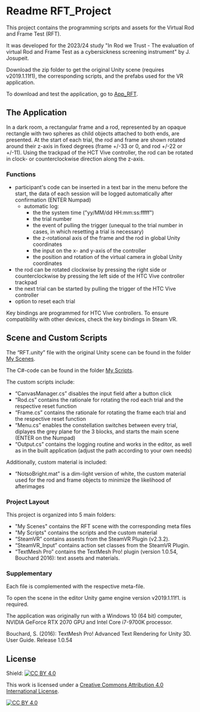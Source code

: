 # Readme RFT_Project

This project contains the programming scripts and assets for the Virtual Rod and Frame Test (RFT). 

It was developed for the 2023/24 study "In Rod we Trust - The evaluation of virtual Rod and Frame Test as a cybersickness screening instrument" by J. Josupeit.

Download the zip folder to get the original Unity scene (requires v2019.1.11f1), the corresponding scripts, and the prefabs used for the VR application.

To download and test the application, go to [App_RFT](https://github.com/JudiJ/App_RFT).

## The Application
In a dark room, a rectangular frame and a rod, represented by an opaque rectangle with two spheres as child objects attached to both ends, are presented.
At the start of each trial, the rod and frame are shown rotated around their z-axis in fixed degrees (frame +/-33 or 0, and rod +/-22 or +/-11). Using the trackpad of the HCT Vive controller, the rod can be rotated in clock- or counterclockwise direction along the z-axis. 

### Functions
- participant's code can be inserted in a text bar in the menu before the start, the data of each session will be logged automatically after confirmation (ENTER Numpad)
  - automatic log:
     - the the system time ("yy/MM/dd HH:mm:ss:fffff")
     - the trial number
     - the event of pulling the trigger (unequal to the trial number in cases, in which resetting a trial is necessary)
     - the z-rotational axis of the frame and the rod in global Unity coordinates
     - the input on the x- and y-axis of the controller
     - the position and rotation of the virtual camera in global Unity coordinates
- the rod can be rotated clockwise by pressing the right side or counterclockwise by pressing the left side of the HTC Vive controller trackpad
- the next trial can be started by pulling the trigger of the HTC Vive controller
- option to reset each trial

Key bindings are programmed for HTC Vive controllers. To ensure compatibility with other devices, check the key bindings in Steam VR. 

## Scene and Custom Scripts
The “RFT.unity” file with the original Unity scene can be found in the folder [My Scenes](https://github.com/JudiJ/RFT_Project/tree/main/Assets/My%20Scenes). 

The C#-code can be found in the folder [My Scripts](https://github.com/JudiJ/RFT_Project/tree/main/Assets/My%20Scripts). 

The custom scripts include: 
- “CanvasManager.cs” disables the input field after a button click
- “Rod.cs”  contains the rationale for rotating the rod each trial and the respective reset function
- “Frame.cs” contains the rationale for rotating the frame each trial and the respective reset function
- “Menu.cs” enables the constellation switches between every trial, diplayes the grey plane for the 3 blocks, and starts the main scene (ENTER on the Numpad) 
- “Output.cs” contains the logging routine and works in the editor, as well as in the built application (adjust the path according to your own needs)

Additionally, custom material is included: 
- “NotsoBright.mat” is a dim-light version of white, the custom material used for the rod and frame objects to minimize the likelihood of afterimages

### Project Layout
This project is organized into 5 main folders:
- "My Scenes" contains the RFT scene with the corresponding meta files
- "My Scripts" contains the scripts and the custom material
- “SteamVR” contains assests from the SteamVR Plugin (v2.3.2).
- “SteamVR_Input” contains action set classes from the SteamVR Plugin. 
- “TextMesh Pro” contains the TextMesh Pro! plugin (version 1.0.54, Bouchard 2016): text assets and materials.

### Supplementary
Each file is complemented with the respective meta-file.

To open the scene in the editor Unity game engine version v2019.1.11f1. is required. 

The application was originally run with a Windows 10 (64 bit) computer, NVIDIA GeForce RTX 2070 GPU and Intel Core i7-9700K processor.

Bouchard, S. (2016): TextMesh Pro! Advanced Text Rendering for Unity 3D. User Guide. Release 1.0.54

## License
Shield: [![CC BY 4.0][cc-by-shield]][cc-by]

This work is licensed under a
[Creative Commons Attribution 4.0 International License][cc-by].

[![CC BY 4.0][cc-by-image]][cc-by]

[cc-by]: http://creativecommons.org/licenses/by/4.0/
[cc-by-image]: https://i.creativecommons.org/l/by/4.0/88x31.png
[cc-by-shield]: https://img.shields.io/badge/License-CC%20BY%204.0-lightgrey.svg
